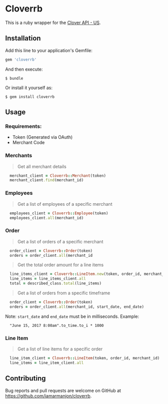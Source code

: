 # Cloverrb

This is a ruby wrapper for the [Clover API - US](https://www.clover.com/api_docs/).

## Installation

Add this line to your application's Gemfile:

```ruby
gem 'cloverrb'
```

And then execute:

    $ bundle

Or install it yourself as:

    $ gem install cloverrb

## Usage

### Requirements:
  - Token (Generated via OAuth)
  - Merchant Code

### Merchants
  > Get all merchant details
  ```ruby
    merchant_client = Cloverrb::Merchant(token)
    merchant_client.find(merchant_id)
  ```

### Employees
  > Get a list of employees of a specific merchant
  ```ruby
    employees_client = Cloverrb::Employee(token)
    employees_client.all(merchant_id)
  ```

### Order
  > Get a list of orders of a specific merchant
  ```ruby
    order_client = Cloverrb::Order(token)
    orders = order_client.all(merchant_id
  ```

  > Get the total order amount for a line items
  ```ruby
    line_items_client = Cloverrb::LineItem.new(token, order_id, merchant_id)
    line_items = line_items_client.all
    total = described_class.total(line_items)
  ```

  > Get a list of orders from a specific timeframe
  ```ruby
    order_client = Cloverrb::Order(token)
    orders = order_client.all(merchant_id, start_date, end_date)
  ```
  Note: `start_date` and `end_date` must be in milliseconds.
  Example:
  ```
    "June 15, 2017 8:00am".to_time.to_i * 1000
  ```

### Line Item
  > Get a list of line items for a specific order
  ```ruby
    line_item_client = Cloverrb::LineItem(token, order_id, merchant_id)
    line_items = line_item_client.all
  ```

## Contributing

Bug reports and pull requests are welcome on GitHub at https://github.com/iamarmanjon/cloverrb.
